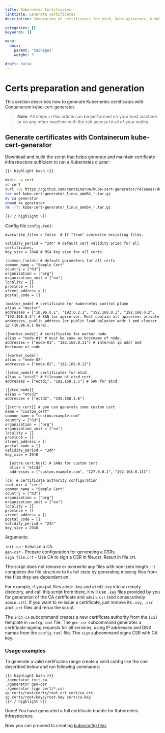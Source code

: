 ```yaml
---
title: Kubernetes Certificates
linktitle: Generate certificates
description: Generation of certificates for etcd, kube-apiserver, kubelet, etc.

categories: []
keywords: []

menu:
  docs:
    parent: "packages"
    weight: 3

draft: false
---
```


# Certs preparation and generation

This section describes how to generate Kubernetes certificates with Containerum kube-cert-generator.

> **Note**: All steps in this article can be performed on your host machine or on any other machine with the ssh access to all of your nodes.

## Generate certificates with Containerum kube-cert-generator

Download and build the script that helps generate and maintain certificate infrastructure sufficient to run a Kubernetes cluster:
```bash
{{< highlight bash >}}

mkdir -p cert
cd cert
curl -OL https://github.com/containerum/kube-cert-generator/releases/download/v1.0.4/kube-cert-generator_linux_amd64_v1.0.4.tar.gz
tar xvf kube-cert-generator_linux_amd64_*.tar.gz
mv ca generator
chmod +x generator
rm -rfv kube-cert-generator_linux_amd64_*.tar.gz

{{< / highlight >}}
```

Config file `config.toml`:
```
overwrite_files = false  # If "true" overwrite exsisting files.

validity_period = "24h" # default cert validity priod for all certificates.
key_size = 2048 # RSA key size for all certs.

[common_fields] # default parameters for all certs
common_name = "Sample Cert"
country = ["RU"]
organization = ["org"]
organization_unit = ["ou"]
locality = []
province = []
street_address = []
postal_code = []

[master_node] # certificate for kubernetes control plane
alias = "master"
addresses = ["10.96.0.1", "192.0.2.1", "192.168.0.1", "192.168.0.2", "192.168.0.3"] # SAN for apiserver. Must contain all apiserver private addresses, public address (or public load balancer addr.) and cluster ip (10.96.0.1 here).

[[worker_node]] # certificates for worker node
alias = "node-01" # must be same as hostname of node.
addresses = ["node-01", "192.168.0.11"] # internal ip addr and hostname of node

[[worker_node]]
alias = "node-02"
addresses = ["node-02", "192.168.0.12"]

[[etcd_node]] # certificates for etcd
alias = "etcd1" # filename of etcd cert
addresses = ["ectd1", "192.168.1.5"] # SAN for etcd

[[etcd_node]]
alias = "etcd2"
addresses = ["ectd2", "192.168.1.6"]

[[extra_cert]] # you can generate some custom cert
name = "custom_cert"
common_name = "custom.example.com"
country = ["RU"]
organization = ["org"]
organization_unit = ["ou"]
locality = []
province = []
street_address = []
postal_code = []
validity_period = "24h"
key_size = 2048

  [extra_cert.host] # SANs for custom cert
  alias = "etcd2"
  addresses = ["custom.example.com", "127.0.0.1", "192.168.0.111"]

[ca] # certificate authority configuration
root_dir = "cert"
common_name = "Sample Cert"
country = ["RU"]
organization = ["org"]
organization_unit = ["ou"]
locality = []
province = []
street_address = []
postal_code = []
validity_period = "24h"
key_size = 2048
```

Arguments:

`init-ca` - Initialize a CA.  
`gen-csr` - Prepare configuration for generating a CSRs.  
`sign file.crt` - Use CA to sign a CSR in file.csr. Result in file.crt.

The script does not remove or overwrite any files with non-zero length - it completes the file structure to its full state by generating missing files from the files they are dependent on.

For example, if you put files `admin.key` and `etcd1.key` into an empty directory, and call this script from there, it will use `.key` files provided by you for generation of the CA certificate and `admin.csr` (and consecutively `admin.crt`). If you want to re-issue a certificate, just remove its `.cey`, `.csr` and `.crt` files and rerun the script.

The `init-ca` subcommand creates a new certificate authority from the `[ca]` template in `config.toml` file.
The `gen-csr` subcommand generates a certificate signing requests for all services, using IP addresses and DNS names from the `config.toml` file.
The `sign` subcommand signs CSR with CA key.

### Usage examples

To generate a valid certificates range create a valid config like the one described below and run following commands:

```
{{< highlight bash >}}
./generator init-ca
./generator gen-csr
./generator sign cert/*.csr
cp certs/root/certs/root.crt cert/ca.crt
cp certs/root/keys/root.key cert/ca.key
{{< / highlight >}}
```

Done! You have generated a full certificate bundle for Kubernetes infrastructure.

Now you can proceed to creating [kubeconfig files](/installation/packages/3kubernetes-configuration-files).
